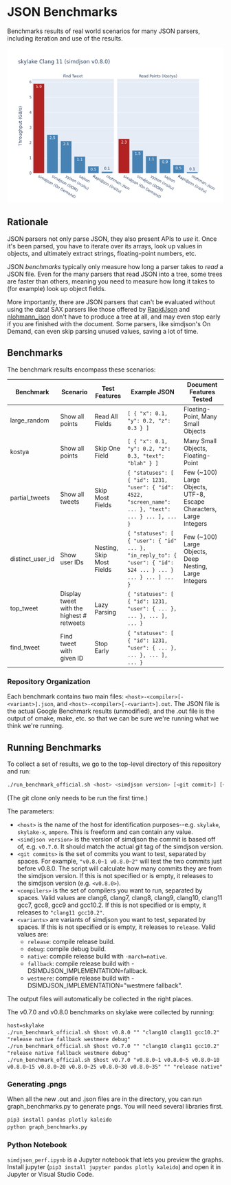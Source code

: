 # JSON Benchmarks

Benchmarks results of real world scenarios for many JSON parsers, including iteration and use of the results.

![Latest Benchark](v0.8.0/skylake-clang11.png)

## Rationale

JSON parsers not only parse JSON, they also present APIs to *use* it. Once it's been parsed, you have to iterate over its arrays, look up values in objects, and ultimately extract strings, floating-point numbers, etc.

JSON *benchmarks* typically only measure how long a parser takes to *read* a JSON file. Even for the many parsers that read JSON into a tree, some trees are faster than others, meaning you need to measure how long it takes to (for example) look up object fields.

More importantly, there are JSON parsers that can't be evaluated without using the data! SAX parsers like those offered by [RapidJson](https://rapidjson.org/md_doc_sax.html) and [nlohmann_json](https://github.com/nlohmann/json#sax-interface) don't have to produce a tree at all, and may even stop early if you are finished with the document. Some parsers, like simdjson's On Demand, can even skip parsing unused values, saving a lot of time.

## Benchmarks

The benchmark results encompass these scenarios:

| Benchmark | Scenario | Test Features | Example JSON | Document Features Tested |
|---|---|---|---|---|
| large_random     | Show all points | Read All Fields | `[ { "x": 0.1, "y": 0.2, "z": 0.3 } ]` | Floating-Point, Many Small Objects |
| kostya           | Show all points | Skip One Field  | `[ { "x": 0.1, "y": 0.2, "z": 0.3, "text": "blah" } ]`| Many Small Objects, Floating-Point |
| partial_tweets   | Show all tweets | Skip Most Fields | `{ "statuses": [ { "id": 1231, "user": { "id": 4522, "screen_name": ... }, "text": ... } ... ], ... }` | Few (~100) Large Objects, UTF-8, Escape Characters, Large Integers |
| distinct_user_id | Show user IDs | Nesting, Skip Most Fields | `{ "statuses": [ { "user": { "id" ... }, "in_reply_to": { "user": { "id": 524 ... } ... } ... } ... ] ... }` | Few (~100) Large Objects, Deep Nesting, Large Integers |
| top_tweet | Display tweet with the highest # retweets | Lazy Parsing | `{ "statuses": [ { "id": 1231, "user": { ... }, ... }, ... ], ... }` |
| find_tweet | Find tweet with given ID | Stop Early | `{ "statuses": [ { "id": 1231, "user": { ... }, ... }, ... ], ... }` |

### Repository Organization

Each benchmark contains two main files: `<host>-<compiler>[-<variant>].json`, and `<host>-<compiler>[-<variant>].out`. The JSON file is the actual Google Benchmark results (unmodified), and the .out file is the output of cmake, make, etc. so that we can be sure we're running what we think we're running.

## Running Benchmarks

To collect a set of results, we go to the top-level directory of this repository and run:

```bash
./run_benchmark_official.sh <host> <simdjson version> [<git commit>] [<compilers>] [<variants>]
```

(The git clone only needs to be run the first time.)

The parameters:

* `<host>` is the name of the host for identification purposes--e.g. `skylake`, `skylake-x`, `ampere`. This is freeform and can contain any value.
* `<simdjson version>` is the version of simdjson the commit is based off of, e.g. `v0.7.0`. It should match the actual git tag of the simdjson version.
* `<git commits>` is the set of commits you want to test, separated by spaces. For example, `"v0.8.0~1 v0.8.0~2"` will test the two commits just before v0.8.0. The script will calculate how many commits they are from the simdjson version. If this is not specified or is empty, it releases to the simdjson version (e.g. `<v0.8.0>`).
* `<compilers>` is the set of compilers you want to run, separated by spaces. Valid values are clang6, clang7, clang8, clang9, clang10, clang11 gcc7, gcc8, gcc9 and gcc10.2. If this is not specified or is empty, it releases to `"clang11 gcc10.2"`.
* `<variants>` are variants of simdjson you want to test, separated by spaces. If this is not specified or is empty, it releases to `release`. Valid values are:
  - `release`: compile release build.
  - `debug`: compile debug build.
  - `native`: compile release build with `-march=native`.
  - `fallback`: compile release build with -DSIMDJSON_IMPLEMENTATION=fallback.
  - `westmere`: compile release build with -DSIMDJSON_IMPLEMENTATION="westmere fallback".

The output files will automatically be collected in the right places.

The v0.7.0 and v0.8.0 benchmarks on skylake were collected by running:

```
host=skylake
./run_benchmark_official.sh $host v0.8.0 "" "clang10 clang11 gcc10.2" "release native fallback westmere debug"
./run_benchmark_official.sh $host v0.7.0 "" "clang10 clang11 gcc10.2" "release native fallback westmere debug"
./run_benchmark_official.sh $host v0.7.0 "v0.8.0~1 v0.8.0~5 v0.8.0~10 v0.8.0~15 v0.8.0~20 v0.8.0~25 v0.8.0~30 v0.8.0~35" "" "release native"
```

### Generating .pngs

When all the new .out and .json files are in the directory, you can run graph_benchmarks.py to generate pngs. You will need several libraries first.

```bash
pip3 install pandas plotly kaleido
python graph_benchmarks.py
```

### Python Notebook

`simdjson_perf.ipynb` is a Jupyter notebook that lets you preview the graphs. Install jupyter (`pip3 install jupyter pandas plotly kaleido`) and open it in Jupyter or Visual Studio Code.
